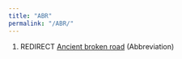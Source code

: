 ```yaml
---
title: "ABR"
permalink: "/ABR/"
---
```


1.  REDIRECT [Ancient broken road](Ancient_broken_road "wikilink")
    (Abbreviation)